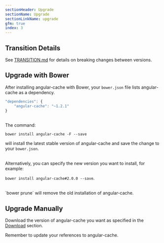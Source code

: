 ```yaml
---
sectionHeader: Upgrade
sectionName: Upgrade
sectionLinkName: upgrade
gfm: true
index: 3
---
```

## Transition Details
See [TRANSITION.md](https://github.com/jmdobry/angular-cache/blob/master/TRANSITION.md) for details on breaking changes between versions.

## Upgrade with Bower
After installing angular-cache with Bower, your `bower.json` file lists angular-cache as a dependency.

```javascript
"dependencies": {
    "angular-cache": "~1.2.1"
}
```

<br>
The command:

`bower install angular-cache -F --save`

will install the latest stable version of angular-cache and save the change to your `bower.json`.

<br>
Alternatively, you can specify the new version you want to install, for example:

`bower install angular-cache#2.0.0 --save`.

<br>
`bower prune` will remove the old installation of angular-cache.

## Upgrade Manually
Download the version of angular-cache you want as specified in the [Download](#download) section.

Remember to update your references to angular-cache.